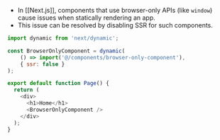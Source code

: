 - In [[Next.js]], components that use browser-only APIs (like `window`) cause issues when statically rendering an app. 
- This issue can be resolved by disabling SSR for such components.

```jsx
import dynamic from 'next/dynamic';

const BrowserOnlyComponent = dynamic(
    () => import('@/components/browser-only-component'),
    { ssr: false }
);

export default function Page() {
  return (
    <div>
      <h1>Home</h1>
      <BrowserOnlyComponent />
    </div>
  );
}
```